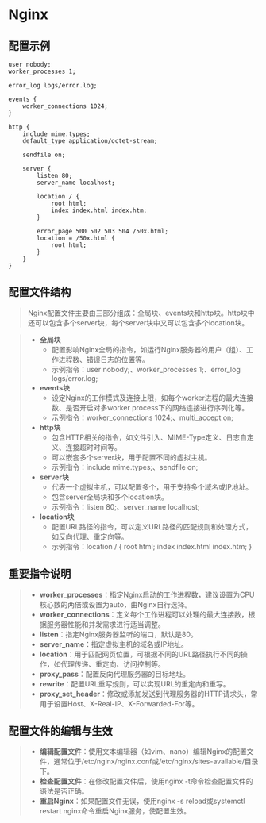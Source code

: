 # Nginx

## 配置示例

```text
user nobody;
worker_processes 1;

error_log logs/error.log;

events {
    worker_connections 1024;
}

http {
    include mime.types;
    default_type application/octet-stream;

    sendfile on;

    server {
        listen 80;
        server_name localhost;

        location / {
            root html;
            index index.html index.htm;
        }

        error_page 500 502 503 504 /50x.html;
        location = /50x.html {
            root html;
        }
    }
}
```

## 配置文件结构

> Nginx配置文件主要由三部分组成：全局块、events块和http块。http块中还可以包含多个server块，每个server块中又可以包含多个location块。

> - **全局块**
>   - 配置影响Nginx全局的指令，如运行Nginx服务器的用户（组）、工作进程数、错误日志的位置等。
>   - 示例指令：user nobody;、worker_processes 1;、error_log logs/error.log;
> - **events块**
>   - 设定Nginx的工作模式及连接上限，如每个worker进程的最大连接数、是否开启对多worker process下的网络连接进行序列化等。
>   - 示例指令：worker_connections 1024;、multi_accept on;
> - **http块**
>   - 包含HTTP相关的指令，如文件引入、MIME-Type定义、日志自定义、连接超时时间等。
>   - 可以嵌套多个server块，用于配置不同的虚拟主机。
>   - 示例指令：include mime.types;、sendfile on;
> - **server块**
>   - 代表一个虚拟主机，可以配置多个，用于支持多个域名或IP地址。
>   - 包含server全局块和多个location块。
>   - 示例指令：listen 80;、server_name localhost;
> - **location块**
>   - 配置URL路径的指令，可以定义URL路径的匹配规则和处理方式，如反向代理、重定向等。
>   - 示例指令：location / { root html; index index.html index.htm; }

## 重要指令说明
> - **worker_processes**：指定Nginx启动的工作进程数，建议设置为CPU核心数的两倍或设置为auto，由Nginx自行选择。
> - **worker_connections**：定义每个工作进程可以处理的最大连接数，根据服务器性能和并发需求进行适当调整。
> - **listen**：指定Nginx服务器监听的端口，默认是80。
> - **server_name**：指定虚拟主机的域名或IP地址。
> - **location**：用于匹配网页位置，可根据不同的URL路径执行不同的操作，如代理传递、重定向、访问控制等。
> - **proxy_pass**：配置反向代理服务器的目标地址。
> - **rewrite**：配置URL重写规则，可以实现URL的重定向和重写。
> - **proxy_set_header**：修改或添加发送到代理服务器的HTTP请求头，常用于设置Host、X-Real-IP、X-Forwarded-For等。

## 配置文件的编辑与生效
> - **编辑配置文件**：使用文本编辑器（如vim、nano）编辑Nginx的配置文件，通常位于/etc/nginx/nginx.conf或/etc/nginx/sites-available/目录下。
> - **检查配置文件**：在修改配置文件后，使用nginx -t命令检查配置文件的语法是否正确。
> - **重启Nginx**：如果配置文件无误，使用nginx -s reload或systemctl restart nginx命令重启Nginx服务，使配置生效。
